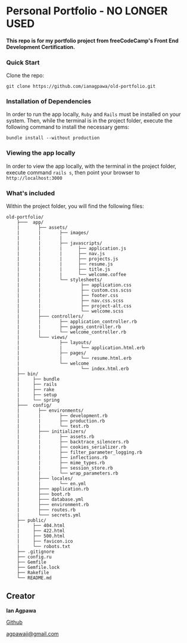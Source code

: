 # Personal Portfolio - NO LONGER USED

#### This repo is for my portfolio project from freeCodeCamp's Front End Development Certification.

### Quick Start
Clone the repo:
```
git clone https://github.com/ianagpawa/old-portfolio.git
```

### Installation of Dependencies
In order to run the app locally, `Ruby` and `Rails` must be installed on your system.  Then, while the terminal is in the project folder, execute the following command to install the necessary gems:
```
bundle install --without production
```

### Viewing the app locally
In order to view the app locally, with the terminal in the project folder, execute command `rails s`, then point your browser to `http://localhost:3000`



### What's included
Within the project folder, you will find the following files:

```
old-portfolio/
    ├───  app/
    |       ├── assets/
    |       |       ├── images/
    |       |       |   
    |       |       ├── javascripts/
    |       |       |      ├── application.js
    |       |       |      ├── nav.js
    |       |       |      ├── projects.js
    |       |       |      ├── resume.js
    |       |       |      ├── title.js
    |       |       |      └── welcome.coffee
    |       |       └── stylesheets/
    |       |               ├── application.css
    |       |               ├── custom.css.scss
    |       |               ├── footer.css
    |       |               ├── nav.css.scss
    |       |               ├── project-alt.css
    |       |               └── welcome.scss
    |       ├─── controllers/
    |       |       ├── application_controller.rb
    |       |       ├── pages_controller.rb
    |       |       └── welcome_controller.rb
    |       └─── views/
    |               ├── layouts/
    |               |       └── application.html.erb
    |               ├── pages/
    |               |       └── resume.html.erb
    |               └── welcome
    |                       └── index.html.erb
    ├── bin/
    |     ├── bundle
    |     ├── rails
    |     ├── rake
    |     ├── setup
    |     └── spring
    ├───  config/
    |       ├── environments/
    |       |       ├── development.rb
    |       |       ├── production.rb
    |       |       └── test.rb
    |       ├─── initializers/
    |       |       ├── assets.rb
    |       |       ├── backtrace_silencers.rb
    |       |       ├── cookies_serializer.rb
    |       |       ├── filter_parameter_logging.rb
    |       |       ├── inflections.rb
    |       |       ├── mime_types.rb
    |       |       ├── session_store.rb
    |       |       └── wrap_parameters.rb
    |       ├─── locales/
    |       |       └── en.yml
    |       ├─── application.rb
    |       ├─── boot.rb
    |       ├─── database.yml
    |       ├─── environment.rb
    |       ├─── routes.rb
    |       └─── secrets.yml
    ├── public/
    |     ├── 404.html
    |     ├── 422.html
    |     ├── 500.html
    |     ├── favicon.ico
    |     └── robots.txt
    ├── .gitignore
    ├── config.ru
    ├── Gemfile
    ├── Gemfile.lock
    ├── Rakefile
    └── README.md
```

## Creator

**Ian Agpawa**


[Github](https://github.com/ianagpawa)

 agpawaji@gmail.com
